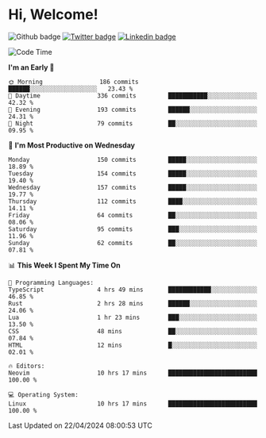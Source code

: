   # Hi, Welcome!
  ![Github badge](https://img.shields.io/github/followers/kraken-afk.svg?style=social&label=Follow&maxAge=2592000)
  [![Twitter badge](https://img.shields.io/badge/-Twitter-00acee?style=flat-square&logo=Twitter&logoColor=white)](https://twitter.com/trshppl)
  [![Linkedin badge](https://img.shields.io/badge/LinkedIn-0077B5?style=flat-square&logo=linkedin&logoColor=white)](https://www.linkedin.com/in/noveanrer)
<!--START_SECTION:waka-->
![Code Time](http://img.shields.io/badge/Code%20Time-154%20hrs%2055%20mins-blue)

**I'm an Early 🐤** 

```text
🌞 Morning                186 commits         ██████░░░░░░░░░░░░░░░░░░░   23.43 % 
🌆 Daytime                336 commits         ███████████░░░░░░░░░░░░░░   42.32 % 
🌃 Evening                193 commits         ██████░░░░░░░░░░░░░░░░░░░   24.31 % 
🌙 Night                  79 commits          ██░░░░░░░░░░░░░░░░░░░░░░░   09.95 % 
```
📅 **I'm Most Productive on Wednesday** 

```text
Monday                   150 commits         █████░░░░░░░░░░░░░░░░░░░░   18.89 % 
Tuesday                  154 commits         █████░░░░░░░░░░░░░░░░░░░░   19.40 % 
Wednesday                157 commits         █████░░░░░░░░░░░░░░░░░░░░   19.77 % 
Thursday                 112 commits         ████░░░░░░░░░░░░░░░░░░░░░   14.11 % 
Friday                   64 commits          ██░░░░░░░░░░░░░░░░░░░░░░░   08.06 % 
Saturday                 95 commits          ███░░░░░░░░░░░░░░░░░░░░░░   11.96 % 
Sunday                   62 commits          ██░░░░░░░░░░░░░░░░░░░░░░░   07.81 % 
```


📊 **This Week I Spent My Time On** 

```text
💬 Programming Languages: 
TypeScript               4 hrs 49 mins       ████████████░░░░░░░░░░░░░   46.85 % 
Rust                     2 hrs 28 mins       ██████░░░░░░░░░░░░░░░░░░░   24.06 % 
Lua                      1 hr 23 mins        ███░░░░░░░░░░░░░░░░░░░░░░   13.50 % 
CSS                      48 mins             ██░░░░░░░░░░░░░░░░░░░░░░░   07.84 % 
HTML                     12 mins             █░░░░░░░░░░░░░░░░░░░░░░░░   02.01 % 

🔥 Editors: 
Neovim                   10 hrs 17 mins      █████████████████████████   100.00 % 

💻 Operating System: 
Linux                    10 hrs 17 mins      █████████████████████████   100.00 % 
```


 Last Updated on 22/04/2024 08:00:53 UTC
<!--END_SECTION:waka-->